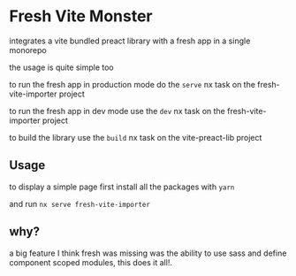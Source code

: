# Fresh Vite Monster

integrates a vite bundled preact library with a fresh app in a single monorepo

the usage is quite simple too

to run the fresh app in production mode do the
`serve` nx task on the fresh-vite-importer project

to run the fresh app in dev mode use the
`dev` nx task on the fresh-vite-importer project

to build the library use the
`build` nx task on the vite-preact-lib project

## Usage
to display a simple page first install all the packages with 
`yarn`

and run
`nx serve fresh-vite-importer`

## why?

a big feature I think fresh was missing was the ability to use sass and define component scoped modules, this does it all!.